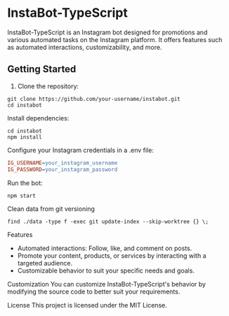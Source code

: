 # InstaBot-TypeScript

InstaBot-TypeScript is an Instagram bot designed for promotions and various automated tasks on the Instagram platform. It offers features such as automated interactions, customizability, and more.

## Getting Started

1. Clone the repository:

```shell
git clone https://github.com/your-username/instabot.git
cd instabot
```

Install dependencies:

```shell
cd instabot
npm install
```

Configure your Instagram credentials in a .env file:

```makefile
IG_USERNAME=your_instagram_username
IG_PASSWORD=your_instagram_password
```

Run the bot:

```shell
npm start
```

Clean data from git versioning

```shell
find ./data -type f -exec git update-index --skip-worktree {} \;
```

Features

- Automated interactions: Follow, like, and comment on posts.
- Promote your content, products, or services by interacting with a targeted audience.
- Customizable behavior to suit your specific needs and goals.

Customization
You can customize InstaBot-TypeScript's behavior by modifying the source code to better suit your requirements.

License
This project is licensed under the MIT License.
